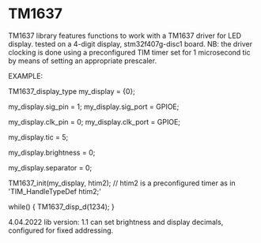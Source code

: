 # TM1637
TM1637 library
features functions to work with a TM1637 driver for LED display.
tested on a 4-digit display, stm32f407g-disc1 board.
NB: the driver clocking is done using a preconfigured TIM timer set for 1 microsecond tic by means of setting an appropriate prescaler.

EXAMPLE:

  TM1637_display_type my_display = {0};
  
  my_display.sig_pin = 1;
  my_display.sig_port = GPIOE;
  
  my_display.clk_pin = 0;
  my_display.clk_port = GPIOE;
  
  my_display.tic = 5;
  
  my_display.brightness = 0;
  
  my_display.separator = 0;
  
  TM1637_init(my_display, htim2); // htim2 is a preconfigured timer as in 'TIM_HandleTypeDef htim2;'
  
while()
{
  TM1637_disp_d(1234);
}

4.04.2022
lib version: 1.1
can set brightness and display decimals, configured for fixed addressing.
